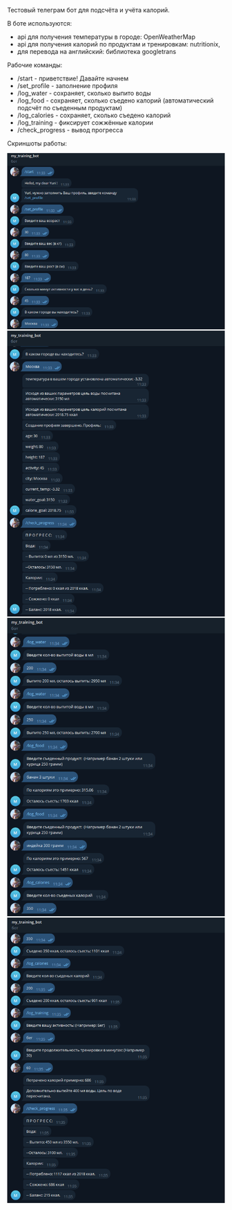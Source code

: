 Тестовый телеграм бот для подсчёта и учёта калорий.

В боте используются:
 * api для получения температуры в городе: OpenWeatherMap
 * api для получения калорий по продуктам и тренировкам: nutritionix,
 * для перевода на английский: библиотека googletrans 

Рабочие команды:
 - /start - приветствие! Давайте начнем
 - /set_profile - заполнение профиля
 - /log_water - сохраняет, сколько выпито воды
 - /log_food - сохраняет, сколько съедено калорий (автоматический подсчёт по съеденным продуктам)
 - /log_calories - сохраняет, сколько съедено калорий
 - /log_training - фиксирует сожжённые калории
 - /check_progress - вывод прогресса

Скриншоты работы:

![Команды: /start, /set_profile](screenshots/2025-01-23_11-36-02.png)
![Установка температуры, целей по воде и калориям. Команда /checl_progress](screenshots/2025-01-23_11-36-53.png)
![Учёт воды, калорий и калорий по съеденым продуктам](screenshots/2025-01-23_11-37-36.png)
![Учёт тренировок, вывод прогресса](screenshots/2025-01-23_11-38-08.png)